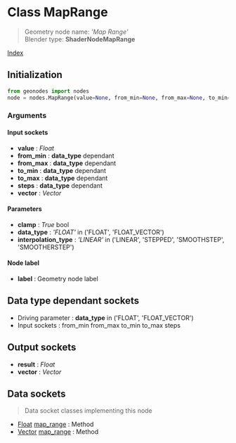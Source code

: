 
# Class MapRange

> Geometry node name: _'Map Range'_<br>Blender type:  **ShaderNodeMapRange**


[Index](/docs/index.md)

## Initialization


```python
from geonodes import nodes
node = nodes.MapRange(value=None, from_min=None, from_max=None, to_min=None, to_max=None, steps=None, vector=None, clamp=True, data_type='FLOAT', interpolation_type='LINEAR', label=None)
```


### Arguments


#### Input sockets



- **value** : _Float_
- **from_min** : **data_type** dependant
- **from_max** : **data_type** dependant
- **to_min** : **data_type** dependant
- **to_max** : **data_type** dependant
- **steps** : **data_type** dependant
- **vector** : _Vector_



#### Parameters



- **clamp** : _True_ bool
- **data_type** : _'FLOAT'_ in ('FLOAT', 'FLOAT_VECTOR')
- **interpolation_type** : _'LINEAR'_ in ('LINEAR', 'STEPPED', 'SMOOTHSTEP', 'SMOOTHERSTEP')



#### Node label



- **label** : Geometry node label



## Data type dependant sockets



- Driving parameter : **data_type** in ('FLOAT', 'FLOAT_VECTOR')
- Input sockets : from_min from_max to_min to_max steps



## Output sockets



- **result** : _Float_
- **vector** : _Vector_



## Data sockets

> Data socket classes implementing this node




- [Float](../sockets/Float.md) [map_range](../sockets/Float.md#map_range) : Method
- [Vector](../sockets/Vector.md) [map_range](../sockets/Vector.md#map_range) : Method


